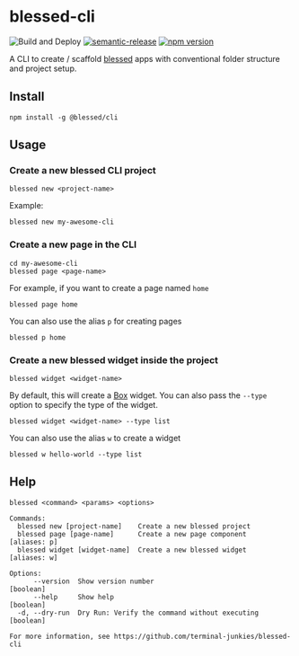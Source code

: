 # blessed-cli

![Build and Deploy](https://github.com/blessedjs/cli/Build%20and%20Deploy/badge.svg)
[![semantic-release](https://img.shields.io/badge/%20%20%F0%9F%93%A6%F0%9F%9A%80-semantic--release-e10079.svg)](https://github.com/semantic-release/semantic-release)
[![npm version](http://img.shields.io/npm/v/@blessed/cli.svg?style=flat)](https://npmjs.org/package/@blessed/cli "View this project on npm")


A CLI to create / scaffold [blessed](https://github.com/chjj/blessed) apps with conventional folder structure and project setup.

## Install 

```
npm install -g @blessed/cli
```

## Usage

### Create a new blessed CLI project
```
blessed new <project-name>
```

Example:
```
blessed new my-awesome-cli
```

### Create a new page in the CLI
```
cd my-awesome-cli
blessed page <page-name>
```

For example, if you want to create a page named `home`
```
blessed page home
```

You can also use the alias `p` for creating pages
```
blessed p home
```

### Create a new blessed widget inside the project
```
blessed widget <widget-name>
```
By default, this will create a [Box](https://github.com/chjj/blessed#box-from-element) widget.
You can also pass the `--type` option to specify the type of the widget.

```
blessed widget <widget-name> --type list
```

You can also use the alias `w` to create a widget
```
blessed w hello-world --type list
```

## Help
```
blessed <command> <params> <options>

Commands:
  blessed new [project-name]    Create a new blessed project
  blessed page [page-name]      Create a new page component         [aliases: p]
  blessed widget [widget-name]  Create a new blessed widget         [aliases: w]

Options:
      --version  Show version number                                   [boolean]
      --help     Show help                                             [boolean]
  -d, --dry-run  Dry Run: Verify the command without executing         [boolean]

For more information, see https://github.com/terminal-junkies/blessed-cli

```


